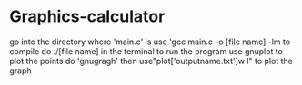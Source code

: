 # Graphics-calculator
go into the directory where 'main.c' is
use 'gcc main.c -o [file name] -lm to compile
do ./[file name] in the terminal to run the program
use gnuplot to plot the points
do 'gnugragh' then use"plot['outputname.txt']w l" to plot the graph
